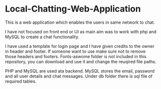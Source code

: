 # Local-Chatting-Web-Application
This is a web application which enables the users in same network to chat.

I have not focused on front end or UI as main aim was to work with php and MySQL to create a chat functionality.

I have used a template for login page and I have given credits to the owner in header and footer. If someone want to use make sure not to remove those headers and footers.
Fonts-aswome folder is not included in this repository, you can download and use it and change the reuqired file paths.

PHP and MySQL are used ata backend. MySQL stores the email, password and all user details and chat messages. Under db folder there is sql file of required tables.
